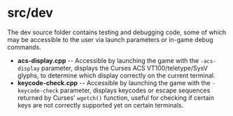 # src/dev

The dev source folder contains testing and debugging code, some of which may be accessible to the user via launch parameters or in-game debug commands.

* **acs-display.cpp** -- Accessible by launching the game with the `-acs-display` parameter, displays the Curses ACS VT100/teletype/SysV glyphs, to determine which display correctly on the current terminal.
* **keycode-check.cpp** -- Accessible by launching the game with the `-keycode-check` parameter, displays keycodes or escape sequences returned by Curses' `wgetch()` function, useful for checking if certain keys are not correctly supported yet on certain terminals.

